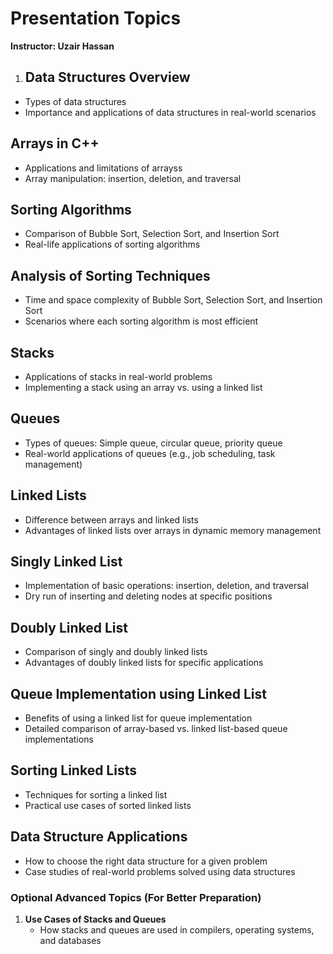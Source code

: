 
# Presentation Topics

**Instructor: Uzair Hassan**

1. ## Data Structures Overview
- Types of data structures
- Importance and applications of data structures in real-world scenarios

## Arrays in C++
- Applications and limitations of arrayss
- Array manipulation: insertion, deletion, and traversal

## Sorting Algorithms
- Comparison of Bubble Sort, Selection Sort, and Insertion Sort
- Real-life applications of sorting algorithms

## Analysis of Sorting Techniques
- Time and space complexity of Bubble Sort, Selection Sort, and Insertion Sort
- Scenarios where each sorting algorithm is most efficient

## Stacks
- Applications of stacks in real-world problems
- Implementing a stack using an array vs. using a linked list

## Queues
- Types of queues: Simple queue, circular queue, priority queue
- Real-world applications of queues (e.g., job scheduling, task management)

## Linked Lists
- Difference between arrays and linked lists
- Advantages of linked lists over arrays in dynamic memory management

## Singly Linked List
- Implementation of basic operations: insertion, deletion, and traversal
- Dry run of inserting and deleting nodes at specific positions

## Doubly Linked List
- Comparison of singly and doubly linked lists
- Advantages of doubly linked lists for specific applications

## Queue Implementation using Linked List
- Benefits of using a linked list for queue implementation
- Detailed comparison of array-based vs. linked list-based queue implementations

## Sorting Linked Lists
- Techniques for sorting a linked list
- Practical use cases of sorted linked lists

## Data Structure Applications
- How to choose the right data structure for a given problem
- Case studies of real-world problems solved using data structures

### Optional Advanced Topics (For Better Preparation)

1. **Use Cases of Stacks and Queues**
   - How stacks and queues are used in compilers, operating systems, and databases
